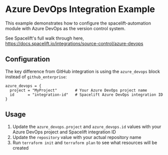 # Azure DevOps Integration Example

This example demonstrates how to configure the spacelift-automation module with Azure DevOps as the version control system.

See Spacelift's full walk through here, https://docs.spacelift.io/integrations/source-control/azure-devops

## Configuration

The key difference from GitHub integration is using the `azure_devops` block instead of `github_enterprise`:

```hcl
azure_devops = {
  project = "MyProject"        # Your Azure DevOps project name
  id      = "integration-id"   # Spacelift Azure DevOps integration ID
}
```

## Usage

1. Update the `azure_devops.project` and `azure_devops.id` values with your Azure DevOps project and Spacelift integration ID
2. Update the `repository` value with your actual repository name
3. Run `terraform init` and `terraform plan` to see what resources will be created
